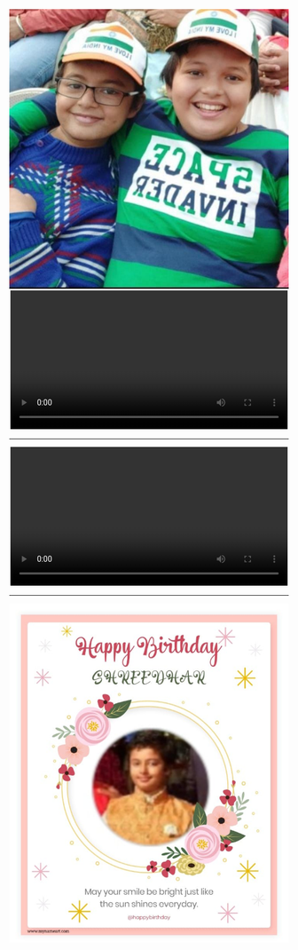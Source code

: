 <html>
<head>
<title>
Computer Hardware
</title>
</head>
<body>
<img src = "photo.jpeg" alt ="error">
<center><video controls width="500" height="250" loop><source src="video.mp4" type="video/mp4"></video><hr></center>
<center><video controls width="500" height="250" loop><source src="video2.mp4" type="video/mp4"></video><hr></center>
<img src = "image2.jpeg" alt ="error">
</body>
</html>

